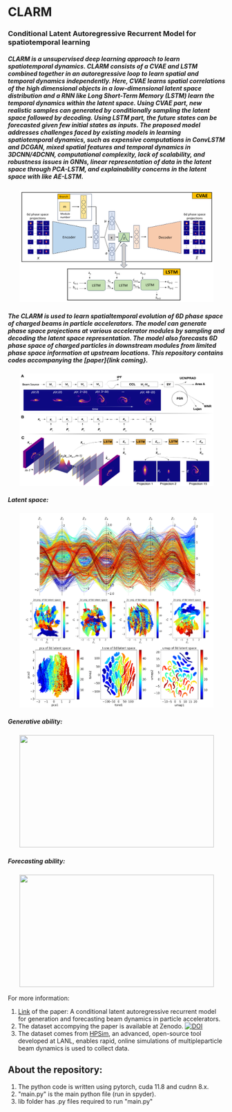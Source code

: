 # CLARM 
### Conditional Latent Autoregressive Recurrent Model for spatiotemporal learning
##### CLARM is a unsupervised deep learning approach to learn spatiotemporal dynamics. CLARM consists of a CVAE and LSTM combined together in an autoregressive loop to learn spatial and temporal dynamics independently. Here, CVAE learns spatial correlations of the high dimensional objects in a low-dimensional latent space distribution and a RNN like Long Short-Term Memory (LSTM) learn the temporal dynamics within the latent space. Using CVAE part, new realistic samples can generated by conditionally sampling the latent space followed by decoding. Using LSTM part, the future states can be forecasted given few initial states as inputs. The proposed model addresses challenges faced by existing models in learning spatiotemporal dynamics, such as expensive computations in ConvLSTM and DCGAN, mixed spatial features and temporal dynamics in 3DCNN/4DCNN, computational complexity, lack of scalability, and robustness issues in GNNs, linear representation of data in the latent space through PCA-LSTM, and explainability concerns in the latent space with like AE-LSTM.

<p align="center">
  <img src="images/clarm.PNG" width="450" height="260" />
</p>

##### The CLARM is used to learn spatialtemporal evolution of 6D phase space of charged beams in particle accelerators. The model can generate phase space projections at various accelerator modules by sampling and decoding the latent space representation. The model also forecasts 6D phase space of charged particles in downstream modules from limited phase space information at upstream locations. This repository contains codes accompanying the [paper]{link coming}. 

<p align="center">
  <img src="images/clarm_lansce.png" width="450" height="260" />
</p>

##### Latent space:

<p align="center">
  <img src="images/latent.PNG" width="450" height="450" />
</p>

##### Generative ability:

<p align="center">
  <img src="images/gen_pc_pca_metrics_mod_1.png" width="450" height="260" />
</p>

##### Forecasting ability:

<p align="center">
  <img src="images/forecasting_log.gif" width="450" height="260" />
</p>

For more information:  
1. [Link](https://doi.org/10.48550/arXiv) of the paper: A conditional latent autoregressive recurrent model for generation and forecasting beam dynamics in particle accelerators.
2. The dataset accompying the paper is available at Zenodo.  <a href="https://doi.org/10.5281/zenodo.10819001"><img src="https://zenodo.org/badge/DOI/10.5281/zenodo.10819001.svg" alt="DOI"></a>
3. The dataset comes from [HPSim](https://github.com/apphys/hpsim), an advanced, open-source tool developed at LANL, enables rapid, online simulations of multipleparticle beam dynamics is used to collect data.

## About the repository:
1. The python code is written using pytorch, cuda 11.8 and cudnn 8.x.
2. "main.py" is the main python file (run in spyder).
3. lib folder has .py files required to run "main.py"
